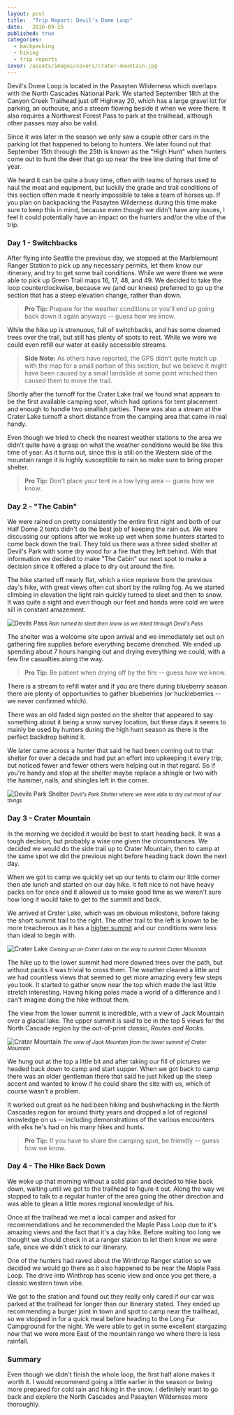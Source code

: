 ```yaml
---
layout: post
title:  "Trip Report: Devil's Dome Loop"
date:   2016-09-25
published: true
categories: 
  - backpacking
  - hiking
  - trip reports
cover: /assets/images/covers/crater-mountain.jpg
---
```


Devil's Dome Loop is located in the Pasayten Wilderness which overlaps with the North Cascades National Park. We started September 18th at the Canyon Creek Trailhead just off Highway 20, which has a large gravel lot for parking, an outhouse, and a stream flowing beside it when we were there. It also requires a Northwest Forest Pass to park at the trailhead, although other passes may also be valid. 

Since it was later in the season we only saw a couple other cars in the parking lot that happened to belong to hunters. We later found out that September 15th through the 25th is known as the "High Hunt" when hunters come out to hunt the deer that go up near the tree line during that time of year. 

We heard it can be quite a busy time, often with teams of horses used to haul the meat and equipment, but luckily the grade and trail conditions of this section often made it nearly impossible to take a team of horses up. If you plan on backpacking the Pasayten Wilderness during this time make sure to keep this in mind, because even though we didn't have any issues, I feel it could potentially have an impact on the hunters and/or the vibe of the trip.

### Day 1 - Switchbacks

After flying into Seattle the previous day, we stopped at the Marblemount Ranger Station to pick up any necessary permits, let them know our itinerary, and try to get some trail conditions. While we were there we were able to pick up Green Trail maps 16, 17, 48, and 49. We decided to take the loop counterclockwise, because we (and our knees) preferred to go up the section that has a steep elevation change, rather than down.

> **Pro Tip:** Prepare for the weather conditions or you'll end up going back down it again anyways -- guess how we know.

While the hike up is strenuous, full of switchbacks, and has some downed trees over the trail, but still has plenty of spots to rest. While we were we could even refill our water at easily accessible streams. 

> **Side Note:** As others have reported, the GPS didn't quite match up with the map for a small portion of this section, but we believe it might have been caused by a small landslide at some point whiched then caused them to move the trail.

Shortly after the turnoff for the Crater Lake trail we found what appears to be the first available camping spot, which had options for tent placement and enough to handle two smallish parties. There was also a stream at the Crater Lake turnoff a short distance from the camping area that came in real handy.

Even though we tried to check the nearest weather stations to the area we didn't quite have a grasp on what the weather conditions would be like this time of year. As it turns out, since this is still on the Western side of the mountain range it is highly susceptible to rain so make sure to bring proper shelter.

> **Pro Tip:** Don't place your tent in a low lying area -- guess how we know.

### Day 2 - "The Cabin"

We were rained on pretty consistently the entire first night and both of our Half Dome 2 tents didn't do the best job of keeping the rain out. We were discussing our options after we woke up wet when some hunters started to come back down the trail. They told us there was a three sided shelter at Devil's Park with some dry wood for a fire that they left behind. With that information we decided to make "The Cabin" our next spot to make a decision since it offered a place to dry out around the fire.

The hike started off nearly flat, which a nice reprieve from the previous day's hike, with great views often cut short by the rolling fog. As we started climbing in elevation the light rain quickly turned to sleet and then to snow. It was quite a sight and even though our feet and hands were cold we were sill in constant amazement.

![Devils Pass](/assets/images/posts/devils-pass.jpg "Devil's Pass")
<small><i>Rain turned to sleet then snow as we hiked through Devil's Pass</i></small>

The shelter was a welcome site upon arrival and we immediately set out on gathering fire supplies before everything became drenched. We ended up spending about 7 hours hanging out and drying everything we could, with a few fire casualties along the way.

> **Pro Tip:** Be patient when drying off by the fire -- guess how we know. 

There is a stream to refill water and if you are there during blueberry season there are plenty of opportunities to gather blueberries (or huckleberries -- we never confirmed which).

There was an old faded sign posted on the shelter that appeared to say something about it being a snow survey location, but these days it seems to mainly be used by hunters during the high hunt season as there is the perfect backdrop behind it.

We later came across a hunter that said he had been coming out to that shelter for over a decade and had put an effort into upkeeping it every trip, but noticed fewer and fewer others were helping out in that regard. So if you're handy and stop at the shelter maybe replace a shingle or two with the hammer, nails, and shingles left in the corner.

![Devils Park Shelter](/assets/images/posts/devils-park-shelter.jpg "Devil's Park Shelter")
<small><i>Devil's Park Shelter where we were able to dry out most of our things</i></small>

### Day 3 - Crater Mountain

In the morning we decided it would be best to start heading back. It was a tough decision, but probably a wise one given the circumstances. We decided we would do the side trail up to Crater Mountain, then to camp at the same spot we did the previous night before heading back down the next day.

When we got to camp we quickly set up our tents to claim our little corner then ate lunch and started on our day hike. It felt nice to not have heavy packs on for once and it allowed us to make good time as we weren't sure how long it would take to get to the summit and back.

We arrived at Crater Lake, which was an obvious milestone, before taking the short summit trail to the right. The other trail to the left is known to be more treacherous as it has a [higher summit](http://www.summitpost.org/crater-mountain/150949) and our conditions were less than ideal to begin with.

![Crater Lake](/assets/images/posts/crater-lake.jpg "Crater Lake")
<small><i>Coming up on Crater Lake on the way to summit Crater Mountain</i></small>

The hike up to the lower summit had more downed trees over the path, but without packs it was trivial to cross them. The weather cleared a little and we had countless views that seemed to get more amazing every few steps you took. It started to gather snow near the top which made the last little stretch interesting. Having hiking poles made a world of a difference and I can't imagine doing the hike without them.

The view from the lower summit is incredible, with a view of Jack Mountain over a glacial lake. The upper summit is said to be in the top 5 views for the North Cascade region by the out-of-print classic, *Routes and Rocks*.

![Crater Mountain](/assets/images/posts/crater-mountain.jpg "Crater Mountain")
<small><i>The view of Jack Mountain from the lower summit of Crater Mountain</i></small>

We hung out at the top a little bit and after taking our fill of pictures we headed back down to camp and start supper. When we got back to camp there was an older gentleman there that said he just hiked up the steep accent and wanted to know if he could share the site with us, which of course wasn't a problem. 

It worked out great as he had been hiking and bushwhacking in the North Cascades region for around thirty years and dropped a lot of regional knowledge on us -- including demonstrations of the various encounters with elks he's had on his many hikes and hunts.

> **Pro Tip:** If you have to share the camping spot, be friendly -- guess how we know. 

### Day 4 - The Hike Back Down

We woke up that morning without a solid plan and decided to hike back down, waiting until we got to the trailhead to figure it out. Along the way we stopped to talk to a regular hunter of the area going the other direction and was able to glean a little mores regional knowledge of his. 

Once at the trailhead we met a local camper and asked for recommendations and he recommended the Maple Pass Loop due to it's amazing views and the fact that it's a day hike. Before waiting too long we thought we should check in at a ranger station to let them know we were safe, since we didn't stick to our itinerary.

One of the hunters had raved about the Winthrop Ranger station so we decided we would go there as it also happened to be near the Maple Pass Loop. The drive into Winthrop has scenic view and once you get there, a classic western town vibe. 

We got to the station and found out they really only cared if our car was parked at the trailhead for longer than our itinerary stated. They ended up recommending a burger joint in town and spot to camp near the trailhead, so we stopped in for a quick meal before heading to the Long Fur Campground for the night. We were able to get in some excellent stargazing now that we were more East of the mountain range we where there is less rainfall.

### Summary

Even though we didn't finish the whole loop, the first half alone makes it worth it. I would recommend going a little earlier in the season or being more prepared for cold rain and hiking in the snow. I definitely want to go back and explore the North Cascades and Pasayten Wilderness more thoroughly.
